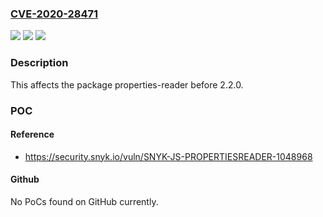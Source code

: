 ### [CVE-2020-28471](https://cve.mitre.org/cgi-bin/cvename.cgi?name=CVE-2020-28471)
![](https://img.shields.io/static/v1?label=Product&message=properties-reader&color=blue)
![](https://img.shields.io/static/v1?label=Version&message=%3C%202.2.0%20&color=brighgreen)
![](https://img.shields.io/static/v1?label=Vulnerability&message=Prototype%20Pollution&color=brighgreen)

### Description

This affects the package properties-reader before 2.2.0.

### POC

#### Reference
- https://security.snyk.io/vuln/SNYK-JS-PROPERTIESREADER-1048968

#### Github
No PoCs found on GitHub currently.

